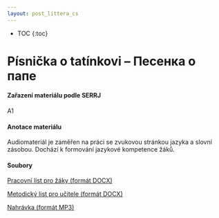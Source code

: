 ```yaml
---
layout: post_littera_cs
---
```

* TOC
{:toc}

# Písnička o tatínkovi – Песенка о папе

#### Zařazení materiálu podle SERRJ

A1

#### Anotace materiálu

Audiomateriál je zaměřen na práci se zvukovou stránkou jazyka a slovní zásobou. Dochází k formování jazykové kompetence žáků.

#### Soubory

[Pracovní list pro žáky (formát DOCX)](/cs/littera/rustina/materialy/zaci/poslech/52_Pesenka_o_pape_Z_A1.docx)

[Metodický list pro učitele (formát DOCX)](/cs/littera/rustina/materialy/metodika/52_Pesenka_o_pape_metodika.docx)

[Nahrávka (formát MP3)](/cs/littera/rustina/materialy/52_Pesenka_o_pape.mp3)